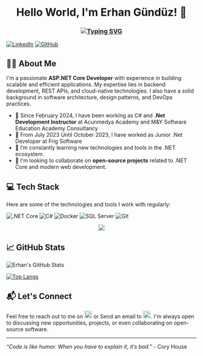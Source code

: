 
 <h1 align="center"> Hello World, I'm Erhan Gündüz! 👋</h1>
<h3 align="center">
 
[![Typing SVG](https://readme-typing-svg.demolab.com?font=Edu+NSW+ACT+Foundation&weight=500&size=30&pause=1000&color=F70404&width=435&lines=Software+Development+Instructor  )](https://git.io/typing-svg)

</h3>





[![LinkedIn](https://img.shields.io/badge/LinkedIn-Connect-blue?style=for-the-badge&logo=linkedin)](https://www.linkedin.com/in/egunduz)
[![GitHub](https://img.shields.io/badge/GitHub-Follow-blue?style=for-the-badge&logo=github)](https://github.com/erhangndz)


## 🧑‍💻 About Me

I'm a passionate **ASP.NET Core Developer** with experience in building scalable and efficient applications. My expertise lies in backend development, REST APIs, and cloud-native technologies. I also have a solid background in software architecture, design patterns, and DevOps practices.

- 💼  Since February 2024, I have been working as C# and **.Net Development Instructor** at Acunmedya Academy and M&Y Software Education Academy Consultancy
- 🧬  From July 2023 Until October 2023, I have worked as Junior .Net Developer at Frig Software 
- 🌱 I’m constantly learning new technologies and tools in the .NET ecosystem.
- 🔭 I'm looking to collaborate on **open-source projects** related to .NET Core and modern web development.

## 💻 Tech Stack

Here are some of the technologies and tools I work with regularly:

![.NET Core](https://img.shields.io/badge/.NET%20Core-%230078D6.svg?style=for-the-badge&logo=dotnet&logoColor=white)
![C#](https://img.shields.io/badge/C%23-%23239120.svg?style=for-the-badge&logo=c-sharp&logoColor=white)
![Docker](https://img.shields.io/badge/Docker-%230db7ed.svg?style=for-the-badge&logo=docker&logoColor=white)
![SQL Server](https://img.shields.io/badge/SQL%20Server-%23CC2927.svg?style=for-the-badge&logo=microsoft-sql-server&logoColor=white)
![Git](https://img.shields.io/badge/Git-%23F05033.svg?style=for-the-badge&logo=git&logoColor=white)

<p align="center">
<a href="https://skillicons.dev">
    <img src="https://skillicons.dev/icons?&theme=dark&i=visualstudio,vscode,dotnet,cs,html,css,bootstrap,jquery,git,github,postgres,mongo,redis,docker,rabbitmq,postman&perline=8"/>
    
  </a>
</p>

## 📈 GitHub Stats

![Erhan's GitHub Stats](https://github-readme-stats.vercel.app/api?username=erhangndz&show_icons=true&theme=radical)

[![Top Langs](https://github-readme-stats.vercel.app/api/top-langs/?username=erhangndz&layout=compact&theme=radical)](https://github.com/anuraghazra/github-readme-stats)



## 📬 Let's Connect

Feel free to reach out to me on [<img height=20 src="https://cdn.jsdelivr.net/gh/devicons/devicon/icons/linkedin/linkedin-original.svg"/>](https://www.linkedin.com/in/egunduz ) or Send an email to [ <img height=20 src="https://skillicons.dev/icons?&theme=light&i=gmail" />](mailto:erhangndz@gmail.com). I'm always open to discussing new opportunities, projects, or even collaborating on open-source software.

---

_“Code is like humor. When you have to explain it, it’s bad.”_ - Cory House




 

